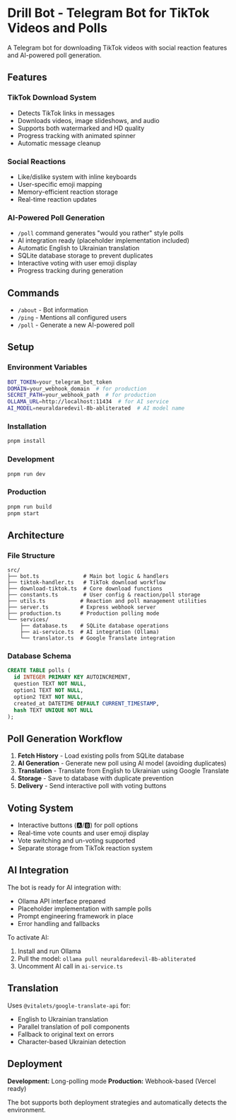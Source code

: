 # Drill Bot - Telegram Bot for TikTok Videos and Polls

A Telegram bot for downloading TikTok videos with social reaction features and AI-powered poll generation.

## Features

### TikTok Download System

- Detects TikTok links in messages
- Downloads videos, image slideshows, and audio
- Supports both watermarked and HD quality
- Progress tracking with animated spinner
- Automatic message cleanup

### Social Reactions

- Like/dislike system with inline keyboards
- User-specific emoji mapping
- Memory-efficient reaction storage
- Real-time reaction updates

### AI-Powered Poll Generation

- `/poll` command generates "would you rather" style polls
- AI integration ready (placeholder implementation included)
- Automatic English to Ukrainian translation
- SQLite database storage to prevent duplicates
- Interactive voting with user emoji display
- Progress tracking during generation

## Commands

- `/about` - Bot information
- `/ping` - Mentions all configured users
- `/poll` - Generate a new AI-powered poll

## Setup

### Environment Variables

```bash
BOT_TOKEN=your_telegram_bot_token
DOMAIN=your_webhook_domain  # for production
SECRET_PATH=your_webhook_path  # for production
OLLAMA_URL=http://localhost:11434  # for AI service
AI_MODEL=neuraldaredevil-8b-abliterated  # AI model name
```

### Installation

```bash
pnpm install
```

### Development

```bash
pnpm run dev
```

### Production

```bash
pnpm run build
pnpm start
```

## Architecture

### File Structure

```
src/
├── bot.ts              # Main bot logic & handlers
├── tiktok-handler.ts   # TikTok download workflow
├── download-tiktok.ts  # Core download functions
├── constants.ts        # User config & reaction/poll storage
├── utils.ts           # Reaction and poll management utilities
├── server.ts          # Express webhook server
├── production.ts      # Production polling mode
└── services/
    ├── database.ts    # SQLite database operations
    ├── ai-service.ts  # AI integration (Ollama)
    └── translator.ts  # Google Translate integration
```

### Database Schema

```sql
CREATE TABLE polls (
  id INTEGER PRIMARY KEY AUTOINCREMENT,
  question TEXT NOT NULL,
  option1 TEXT NOT NULL,
  option2 TEXT NOT NULL,
  created_at DATETIME DEFAULT CURRENT_TIMESTAMP,
  hash TEXT UNIQUE NOT NULL
);
```

## Poll Generation Workflow

1. **Fetch History** - Load existing polls from SQLite database
2. **AI Generation** - Generate new poll using AI model (avoiding duplicates)
3. **Translation** - Translate from English to Ukrainian using Google Translate
4. **Storage** - Save to database with duplicate prevention
5. **Delivery** - Send interactive poll with voting buttons

## Voting System

- Interactive buttons (🅰️/🅱️) for poll options
- Real-time vote counts and user emoji display
- Vote switching and un-voting supported
- Separate storage from TikTok reaction system

## AI Integration

The bot is ready for AI integration with:

- Ollama API interface prepared
- Placeholder implementation with sample polls
- Prompt engineering framework in place
- Error handling and fallbacks

To activate AI:

1. Install and run Ollama
2. Pull the model: `ollama pull neuraldaredevil-8b-abliterated`
3. Uncomment AI call in `ai-service.ts`

## Translation

Uses `@vitalets/google-translate-api` for:

- English to Ukrainian translation
- Parallel translation of poll components
- Fallback to original text on errors
- Character-based Ukrainian detection

## Deployment

**Development:** Long-polling mode
**Production:** Webhook-based (Vercel ready)

The bot supports both deployment strategies and automatically detects the environment.

